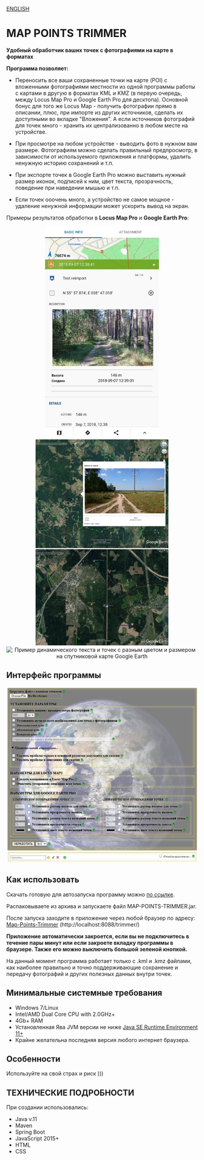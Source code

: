 [ENGLISH](https://github.com/BAXMYPKA/MAP-POINTS-TRIMMER/blob/master/README.md)

# MAP POINTS TRIMMER

**Удобный обработчик ваших точек с фотографиями на карте в форматах**

**Программа позволяет:**

* Переносить все ваши сохраненные точки на карте (POI) с вложенными фотографиями местности из одной программы работы с картами в другую в форматах KML и KMZ (в первую очередь, между Locus Map Pro и Google Earth Pro для десктопа). Основной бонус для того же Locus Map - получить фотографии прямо в описании, плюс, при импорте из других источников, сделать их доступными во вкладке "Вложения". А если источников фотографий для точек много - хранить их централизованно в любом месте на устройстве.

* При просмотре на любом устройстве - выводить фото в нужном вам размере. Фотографиям можно сделать правильный предпросмотр, в зависимости от используемого приложения и платформы, удалить ненужную историю сохранений и т.п.

* При экспорте точек в Google Earth Pro можно выставить нужный размер иконок, подписей к ним, цвет текста, прозрачность, поведение при наведении мышью и т.п.

* Если точек ооочень много, а устройство не самое мощное - удаление ненужной информации может ускорить вывод на экран.

Примеры результатов обработки в **Locus Map Pro** и **Google Earth Pro**:

<p align="center"> <img src="https://github.com/BAXMYPKA/MAP-POINTS-TRIMMER/blob/master/src/main/resources/static/img/locusMapPhotoPoint.jpg" width="300px" alt="Свойства точки с фотографией в Locus Map" title="Отображение фотографии местности в теле описания точки Locus Map"> <img src="https://github.com/BAXMYPKA/MAP-POINTS-TRIMMER/blob/master/src/main/resources/static/img/googleEarthPhoto.jpg" width=350px" alt="Вывод точки с фотографией местности при нажатии на нее в Google Earth Pro" title="Вывод точки с фотографией местности при нажатии на нее в Google Earth Pro"> <img src="https://github.com/BAXMYPKA/MAP-POINTS-TRIMMER/blob/master/src/main/resources/static/img/googleEarthPoints.jpg" width="350px" alt="Пример текста и точек с разным цветом и размером на спутниковой карте Google Earth" title="Пример текста и точек с разным цветом и размером на спутниковой карте Google Earth"><img src="https://github.com/BAXMYPKA/MAP-POINTS-TRIMMER/blob/master/src/main/resources/static/img/GoogleEarthDynamic.gif" width="350px" alt="Пример динамического текста и точек с разным цветом и размером на спутниковой карте Google Earth" title="Пример динамического отображения текста и точек с разным цветом и размером на спутниковой карте Google Earth"></p>

## Интерфейс программы

<img src="https://github.com/BAXMYPKA/MAP-POINTS-TRIMMER/blob/master/src/main/resources/static/img/interfaceScreenshot_ru.jpg" width="950px" alt="Интерфейс программы" title="Интерфейс программы">

## Как использовать

Скачать готовую для автозапуска программу можно [по ссылке](https://github.com/BAXMYPKA/MAP-POINTS-TRIMMER/releases).

Распаковываете из архива и запускаете файл MAP-POINTS-TRIMMER.jar.

После запуска заходите в приложение через любой браузер по адресу: [Map-Points-Trimmer](http://localhost:8088/trimmer/) (http://localhost:8088/trimmer/)

**Приложение автоматически закроется, если вы не подключитесь в течение пары минут или если закроете вкладку программы в браузере.
Также его можно выключить большой зеленой кнопкой.**

На данный момент программа работает только с .kml и .kmz файлами, как наиболее правильно и точно поддерживающие сохранение и передачу фотографий и других полезных данных внутри точек.

## Минимальные системные требования

* Windows 7/Linux
* Intel/AMD Dual Core CPU with 2.0GHz+
* 4Gb+ RAM
* Установленная Ява JVM версии не ниже [Java SE Runtime Environment 11+]( https://www.oracle.com/java/technologies/javase-downloads.html "Where to download and install")
* Крайне желательна последняя версия любого интернет браузера.
 
##  Особенности

Используйте на свой страх и риск )))

## ТЕХНИЧЕСКИЕ ПОДРОБНОСТИ

При создании использовались:
* Java v.11
* Maven
* Spring Boot
* JavaScript 2015+
* HTML
* CSS

